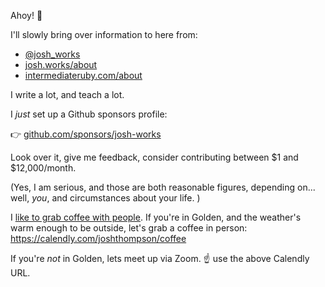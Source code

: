 Ahoy! 👋

I'll slowly bring over information to here from:

- [@josh_works](https://twitter.com/josh_works)
- [josh.works/about](https://josh.works/about)
- [intermediateruby.com/about](https://intermediateruby.com/about)

I write a lot, and teach a lot.

I _just_ set up a Github sponsors profile:

👉 [github.com/sponsors/josh-works](https://github.com/sponsors/josh-works)

Look over it, give me feedback, consider contributing between $1 and $12,000/month.

(Yes, I am serious, and those are both reasonable figures, depending on... well, _you_, and circumstances about your life. )

I [like to grab coffee with people](https://josh.works/coffee). If you're in Golden, and the weather's warm enough to be outside, let's grab a coffee in person: https://calendly.com/joshthompson/coffee

If you're _not_ in Golden, lets meet up via Zoom. ☝️ use the above Calendly URL.




